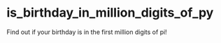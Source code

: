 # is_birthday_in_million_digits_of_py

Find out if your birthday is in the first million digits of pi!
